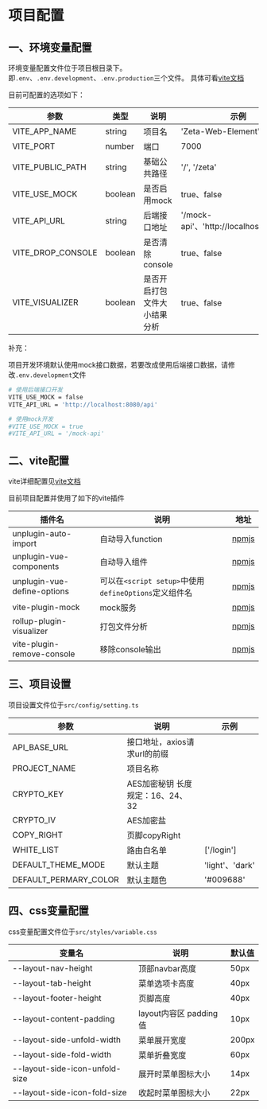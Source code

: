 # 项目配置

## 一、环境变量配置

环境变量配置文件位于项目根目录下。即`.env`、`.env.development`、`.env.production`三个文件。 具体可看[vite文档](https://cn.vitejs.dev/guide/env-and-mode.html)

目前可配置的选项如下：

| 参数              | 类型    | 说明                         | 示例                                    |
| ----------------- | ------- | ---------------------------- | --------------------------------------- |
| VITE_APP_NAME     | string  | 项目名                       | 'Zeta-Web-Element'                      |
| VITE_PORT         | number  | 端口                         | 7000                                    |
| VITE_PUBLIC_PATH  | string  | 基础公共路径                 | '/', '/zeta'                            |
| VITE_USE_MOCK     | boolean | 是否启用mock                 | true、false                             |
| VITE_API_URL      | string  | 后端接口地址                 | '/mock-api'、'http://localhost:800/api' |
| VITE_DROP_CONSOLE | boolean | 是否清除console              | true、false                             |
| VITE_VISUALIZER   | boolean | 是否开启打包文件大小结果分析 | true、false                             |

补充：

项目开发环境默认使用mock接口数据，若要改成使用后端接口数据，请修改`.env.development`文件

```bash
# 使用后端接口开发
VITE_USE_MOCK = false
VITE_API_URL = 'http://localhost:8080/api'

# 使用mock开发
#VITE_USE_MOCK = true
#VITE_API_URL = '/mock-api'
```

## 二、vite配置

vite详细配置见[vite文档](https://cn.vitejs.dev/guide/)

目前项目配置并使用了如下的vite插件

| 插件名                      | 说明                                                  | 地址                                                               |
| --------------------------- | ----------------------------------------------------- | ------------------------------------------------------------------ |
| unplugin-auto-import        | 自动导入function                                      | [npmjs](https://www.npmjs.com/package/unplugin-auto-import)        |
| unplugin-vue-components     | 自动导入组件                                          | [npmjs](https://www.npmjs.com/package/unplugin-vue-components)     |
| unplugin-vue-define-options | 可以在`<script setup>`中使用`defineOptions`定义组件名 | [npmjs](https://www.npmjs.com/package/unplugin-vue-define-options) |
| vite-plugin-mock            | mock服务                                              | [npmjs](https://www.npmjs.com/search?q=vite-plugin-mock)           |
| rollup-plugin-visualizer    | 打包文件分析                                          | [npmjs](https://www.npmjs.com/package/rollup-plugin-visualizer)    |
| vite-plugin-remove-console  | 移除console输出                                       | [npmjs](https://www.npmjs.com/package/vite-plugin-remove-console)  |



## 三、项目设置

项目设置文件位于`src/config/setting.ts`

| 参数                  | 说明                             | 示例            |
| --------------------- | -------------------------------- | --------------- |
| API_BASE_URL          | 接口地址，axios请求url的前缀     |                 |
| PROJECT_NAME          | 项目名称                         |                 |
| CRYPTO_KEY            | AES加密秘钥 长度规定：16、24、32 |                 |
| CRYPTO_IV             | AES加密盐                        |                 |
| COPY_RIGHT            | 页脚copyRight                    |                 |
| WHITE_LIST            | 路由白名单                       | ['/login']      |
| DEFAULT_THEME_MODE    | 默认主题                         | 'light'、'dark' |
| DEFAULT_PERMARY_COLOR | 默认主题色                       | '#009688'       |



## 四、css变量配置

css变量配置文件位于`src/styles/variable.css`

| 变量名                         | 说明                   | 默认值 |
| ------------------------------ | ---------------------- | ------ |
| --layout-nav-height            | 顶部navbar高度         | 50px   |
| --layout-tab-height            | 菜单选项卡高度         | 40px   |
| --layout-footer-height         | 页脚高度               | 40px   |
| --layout-content-padding       | layout内容区 padding值 | 10px   |
| --layout-side-unfold-width     | 菜单展开宽度           | 200px  |
| --layout-side-fold-width       | 菜单折叠宽度           | 60px   |
| --layout-side-icon-unfold-size | 展开时菜单图标大小     | 14px   |
| --layout-side-icon-fold-size   | 收起时菜单图标大小     | 22px   |

